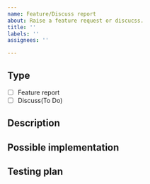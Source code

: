 ```yaml
---
name: Feature/Discuss report
about: Raise a feature request or discucss.
title: ''
labels: ''
assignees: ''

---
```


## Type
<!-- Pick one with x b/w [] symbol -->
- [ ] Feature report
- [ ] Discuss(To Do)

## Description
<!-- Technical detail about it. -->

## Possible implementation
<!-- Give some thought about how to solute it. -->

## Testing plan
<!-- Tell us how to introduce testing cases for this new feature. -->
